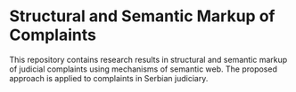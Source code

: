# Structural and Semantic Markup of Complaints
This repository contains research results in structural and semantic markup of judicial complaints using mechanisms of semantic web. The proposed approach is applied to complaints in Serbian judiciary.